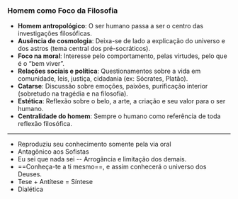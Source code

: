 ### **Homem como Foco da Filosofia**

- **Homem antropológico**: O ser humano passa a ser o centro das investigações filosóficas.
- **Ausência de cosmologia**: Deixa-se de lado a explicação do universo e dos astros (tema central dos pré-socráticos).
- **Foco na moral**: Interesse pelo comportamento, pelas virtudes, pelo que é o “bem viver”.
- **Relações sociais e política**: Questionamentos sobre a vida em comunidade, leis, justiça, cidadania (ex: Sócrates, Platão).
- **Catarse**: Discussão sobre emoções, paixões, purificação interior (sobretudo na tragédia e na filosofia).
- **Estética**: Reflexão sobre o belo, a arte, a criação e seu valor para o ser humano.
- **Centralidade do homem**: Sempre o humano como referência de toda reflexão filosófica.

---

- Reproduziu seu conhecimento somente pela via oral
- Antagônico aos Sofistas
- Eu sei que nada sei -- Arrogância e limitação dos demais. 
- ==Conheça-te a ti mesmo==, e assim conhecerá o universo dos Deuses.
- Tese + Antítese = Síntese
- Dialética
